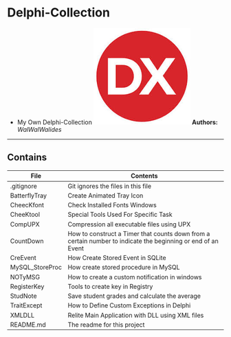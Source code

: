 # Delphi-Collection
- My Own Delphi-Collection
![](Delphi-Collection.jpg)
**Authors:**  *WalWalWalides*
------

## Contains

| File | Contents | 
| --- | --- |
| .gitignore | Git ignores the files in this file |
|BatterflyTray|Create Animated Tray Icon|
|CheecKfont|Check Installed Fonts Windows|
|CheeKtool|Special Tools Used For Specific Task|
|CompUPX|Compression all executable files using UPX|
|CountDown|How to construct a Timer that counts down from a certain number to indicate the beginning or end of an Event|
|CreEvent|How Create Stored Event in SQLite|
|MySQL_StoreProc|How create stored procedure in MySQL|
|NOTyMSG|How to create a custom notification in windows|
|RegisterKey|Tools to create key in Registry |
|StudNote|Save student grades and calculate the average|
|TraitExcept|How to Define Custom Exceptions in Delphi|
|XMLDLL|Relite Main Application with DLL using XML files|
| README.md | The readme for this project

